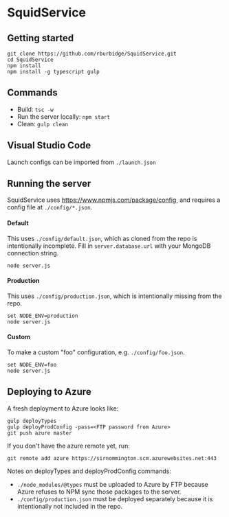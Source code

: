 # SquidService
## Getting started
```
git clone https://github.com/rburbidge/SquidService.git
cd SquidService
npm install
npm install -g typescript gulp
```

## Commands
* Build: ```tsc -w```
* Run the server locally: ```npm start```
* Clean: ```gulp clean```

## Visual Studio Code
Launch configs can be imported from ```./launch.json```

## Running the server
SquidService uses https://www.npmjs.com/package/config, and requires a config file at ```./config/*.json```.

#### Default
This uses ```./config/default.json```, which as cloned from the repo is intentionally incomplete. Fill in ```server.database.url``` with your MongoDB connection string.
```
node server.js
```

#### Production
This uses ```./config/production.json```, which is intentionally missing from the repo.
```
set NODE_ENV=production
node server.js
```

#### Custom
To make a custom "foo" configuration, e.g. ```./config/foo.json```.
```
set NODE_ENV=foo
node server.js
```

## Deploying to Azure
A fresh deployment to Azure looks like:
```
gulp deployTypes
gulp deployProdConfig -pass=<FTP password from Azure>
git push azure master
```

If you don't have the azure remote yet, run:

```git remote add azure https://sirnommington.scm.azurewebsites.net:443```

Notes on deployTypes and deployProdConfig commands:
* ```./node_modules/@types``` must be uploaded to Azure by FTP because Azure refuses to NPM sync those packages to the server.
* ```./config/production.json``` must be deployed separately because it is intentionally not included in the repo.
